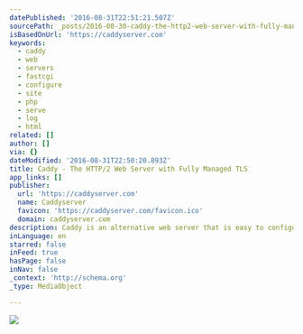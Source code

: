 ```yaml
---
datePublished: '2016-08-31T22:51:21.507Z'
sourcePath: _posts/2016-08-30-caddy-the-http2-web-server-with-fully-managed-tls.md
isBasedOnUrl: 'https://caddyserver.com'
keywords:
  - caddy
  - web
  - servers
  - fastcgi
  - configure
  - site
  - php
  - serve
  - log
  - html
related: []
author: []
via: {}
dateModified: '2016-08-31T22:50:20.893Z'
title: Caddy - The HTTP/2 Web Server with Fully Managed TLS
app_links: []
publisher:
  url: 'https://caddyserver.com'
  name: Caddyserver
  favicon: 'https://caddyserver.com/favicon.ico'
  domain: caddyserver.com
description: Caddy is an alternative web server that is easy to configure and use.
inLanguage: en
starred: false
inFeed: true
hasPage: false
inNav: false
_context: 'http://schema.org'
_type: MediaObject

---
```

![](https://the-grid-user-content.s3-us-west-2.amazonaws.com/eeae0917-faa5-438e-9eb9-99cb33d9dce9.png)